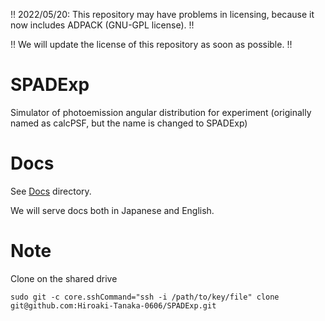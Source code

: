 !! 2022/05/20: This repository may have problems in licensing, because it now includes ADPACK (GNU-GPL license). !!

!! We will update the license of this repository as soon as possible. !! 

# SPADExp
Simulator of photoemission angular distribution for experiment
(originally named as calcPSF, but the name is changed to SPADExp)

# Docs
See [Docs](https://github.com/Hiroaki-Tanaka-0606/SPADExp/tree/main/Docs) directory.

We will serve docs both in Japanese and English.

# Note
Clone on the shared drive
```
sudo git -c core.sshCommand="ssh -i /path/to/key/file" clone git@github.com:Hiroaki-Tanaka-0606/SPADExp.git
```
